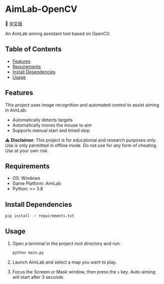 # AimLab-OpenCV

📘 [中文版](/docs/README.zh.md)

An AimLab aiming assistant tool based on OpenCV.

## Table of Contents  
- [Features](#features)
- [Requirements](#requirements)
- [Install Dependencies](#install-dependencies)
- [Usage](#usage)

## Features

This project uses image recognition and automated control to assist aiming in AimLab:

- Automatically detects targets  
- Automatically moves the mouse to aim  
- Supports manual start and timed stop  

⚠️ **Disclaimer**: This project is for educational and research purposes only. Use is only permitted in offline mode. Do not use for any form of cheating. Use at your own risk.

## Requirements

- OS: Windows  
- Game Platform: AimLab  
- Python: >= 3.8  

## Install Dependencies

```bash
pip install -r requirements.txt
```

## Usage

1. Open a terminal in the project root directory and run:

   ```bash
   python main.py
   ```

2. Launch AimLab and select a map you want to play.

3. Focus the Screem or Mask window, then press the `s` key. Auto-aiming will start after 3 seconds.
